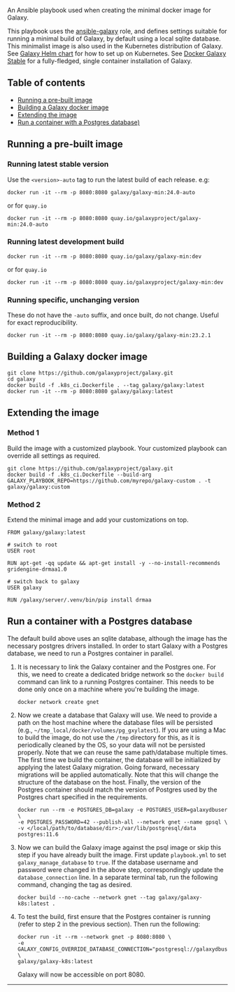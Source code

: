 An Ansible playbook used when creating the minimal docker image for Galaxy.

This playbook uses the [ansible-galaxy](https://github.com/galaxyproject/ansible-galaxy)
role, and defines settings suitable for running a minimal build of Galaxy, by default
using a local sqlite database. This minimalist image is also used in the Kubernetes
distribution of Galaxy. See [Galaxy Helm chart](https://github.com/galaxyproject/galaxy-helm)
for how to set up on Kubernetes.
See [Docker Galaxy Stable](https://github.com/bgruening/docker-galaxy-stable) for a
fully-fledged, single container installation of Galaxy.

## Table of contents

  * [Running a pre-built image](#running-a-pre-built-image)
  * [Building a Galaxy docker image](#building-a-galaxy-docker-image)
  * [Extending the image](#extending-the-image)
  * [Run a container with a Postgres database)](#run-a-container-with-a-postgres-database)

## Running a pre-built image

### Running latest stable version

Use the `<version>-auto` tag to run the latest build of each release. e.g:

```
docker run -it --rm -p 8080:8080 galaxy/galaxy-min:24.0-auto
```

or for `quay.io`

```
docker run -it --rm -p 8080:8080 quay.io/galaxyproject/galaxy-min:24.0-auto
```

### Running latest development build

```
docker run -it --rm -p 8080:8080 quay.io/galaxy/galaxy-min:dev
```
or for `quay.io`

```
docker run -it --rm -p 8080:8080 quay.io/galaxyproject/galaxy-min:dev
```

### Running specific, unchanging version

These do not have the `-auto` suffix, and once built, do not change. Useful for exact reproducibility.

```
docker run -it --rm -p 8080:8080 quay.io/galaxy/galaxy-min:23.2.1
```

## Building a Galaxy docker image

```
git clone https://github.com/galaxyproject/galaxy.git
cd galaxy
docker build -f .k8s_ci.Dockerfile . --tag galaxy/galaxy:latest
docker run -it --rm -p 8080:8080 galaxy/galaxy:latest
```

## Extending the image

### Method 1

Build the image with a customized playbook. Your customized playbook can
override all settings as required.

```
git clone https://github.com/galaxyproject/galaxy.git
docker build -f .k8s_ci.Dockerfile --build-arg GALAXY_PLAYBOOK_REPO=https://github.com/myrepo/galaxy-custom . -t galaxy/galaxy:custom
```

### Method 2

Extend the minimal image and add your customizations on top.

```
FROM galaxy/galaxy:latest

# switch to root
USER root

RUN apt-get -qq update && apt-get install -y --no-install-recommends gridengine-drmaa1.0

# switch back to galaxy
USER galaxy

RUN /galaxy/server/.venv/bin/pip install drmaa
```

## Run a container with a Postgres database
The default build above uses an sqlite database, although the image has the
necessary postgres drivers installed. In order to start Galaxy with a Postgres
database, we need to run a Postgres container in parallel.

1. It is necessary to link the Galaxy container and the Postgres one. For
   this, we need to create a dedicated bridge network so the `docker build`
   command can link to a running Postgres container. This needs to be done only
   once on a machine where you're building the image.

    ```
    docker network create gnet
    ```

2. Now we create a database that Galaxy will use. We need to provide a path on
   the host machine where the database files will be persisted (e.g.,
   `~/tmp_local/docker/volumes/pg_gxylatest`). If you are using a Mac to build
   the image, do not use the `/tmp` directory for this, as it is periodically
   cleaned by the OS, so your data will not be persisted properly. Note that we
   can reuse the same path/database multiple times. The first time we build the
   container, the database will be initialized by applying the latest Galaxy
   migration. Going forward, necessary migrations will be applied
   automatically. Note that this will change the structure of the database on
   the host. Finally, the version of the Postgres container should match the
   version of Postgres used by the Postgres chart specified in the requirements.

    ```
    docker run --rm -e POSTGRES_DB=galaxy -e POSTGRES_USER=galaxydbuser \
    -e POSTGRES_PASSWORD=42 --publish-all --network gnet --name gpsql \
    -v </local/path/to/database/dir>:/var/lib/postgresql/data postgres:11.6
    ```

3. Now we can build the Galaxy image against the psql image or skip this step
   if you have already built the image. First update `playbook.yml` to set
   `galaxy_manage_database` to `true`. If the database username and password
   were changed in the above step, correspondingly update the
   `database_connection` line. In a separate terminal tab, run the following
   command, changing the tag as desired.

    ```
    docker build --no-cache --network gnet --tag galaxy/galaxy-k8s:latest .
    ```

4. To test the build, first ensure that the Postgres container is
   running (refer to step 2 in the previous section). Then run the following:

    ```
    docker run -it --rm --network gnet -p 8080:8080 \
    -e GALAXY_CONFIG_OVERRIDE_DATABASE_CONNECTION="postgresql://galaxydbuser:42@gpsql/galaxy" \
    galaxy/galaxy-k8s:latest
    ```

   Galaxy will now be accessible on port 8080.

---
